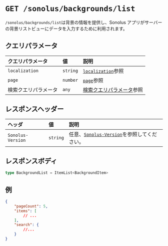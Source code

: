 # `GET /sonolus/backgrounds/list`

`/sonolus/backgrounds/list`は背景の情報を提供し、Sonolus アプリがサーバーの背景リストビューにデータを入力するために利用されます。

## クエリパラメータ

| クエリパラメータ     | 値       | 説明                                                                       |
| :------------------- | :------- | :------------------------------------------------------------------------- |
| `localization`       | `string` | [`localization`](../query-parameters/localization.md)参照                  |
| `page`               | `number` | [`page`](../query-parameters/page.md)参照                                  |
| 検索クエリパラメータ | `any`    | [検索クエリパラメータ](../query-parameters/search-query-parameters.md)参照 |

## レスポンスヘッダー

| ヘッダ            | 値       | 説明                                                                         |
| :---------------- | :------- | :--------------------------------------------------------------------------- |
| `Sonolus-Version` | `string` | 任意、[`Sonolus-Version`](../headers/sonolus-version.md)を参照してください。 |

## レスポンスボディ

```ts
type BackgroundList = ItemList<BackgroundItem>
```

## 例

```json
{
    "pageCount": 5,
    "items": [
        // ...
    ],
    "search": {
        //...
    }
}
```
